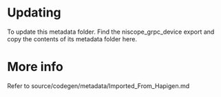 # Updating

To update this metadata folder. Find the niscope_grpc_device export and copy the contents of its metadata folder here.

# More info

Refer to source/codegen/metadata/Imported_From_Hapigen.md
